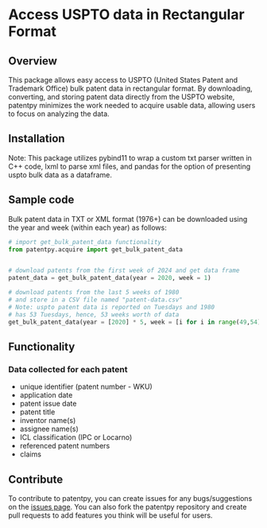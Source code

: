 # Access USPTO data in Rectangular Format

## Overview

This package allows easy access to USPTO (United States Patent and Trademark Office) bulk patent data in rectangular format. By downloading, converting, and storing patent data directly from the USPTO website, patentpy minimizes the work needed to acquire usable data, allowing users to focus on analyzing the data.

## Installation

Note: This package utilizes pybind11 to wrap a custom txt parser written in C++ code, lxml to parse xml files, and pandas for the option of presenting uspto bulk data as a dataframe.

## Sample code

Bulk patent data in TXT or XML format (1976+) can be downloaded using the year and week (within each year) as follows:

```python
# import get_bulk_patent_data functionality
from patentpy.acquire import get_bulk_patent_data


# download patents from the first week of 2024 and get data frame
patent_data = get_bulk_patent_data(year = 2020, week = 1)

# download patents from the last 5 weeks of 1980
# and store in a CSV file named "patent-data.csv"
# Note: uspto patent data is reported on Tuesdays and 1980
# has 53 Tuesdays, hence, 53 weeks worth of data
get_bulk_patent_data(year = [2020] * 5, week = [i for i in range(49,54)], output_file = "patent-data.csv")
```

## Functionality

### Data collected for each patent

* unique identifier (patent number - WKU)
* application date
* patent issue date
* patent title
* inventor name(s)
* assignee name(s)
* ICL classification (IPC or Locarno)
* referenced patent numbers
* claims

## Contribute

To contribute to patentpy, you can create issues for any bugs/suggestions on the [issues page](https://github.com/JYProjs/patentpy/issues).
You can also fork the patentpy repository and create pull requests to add features you think will be useful for users.